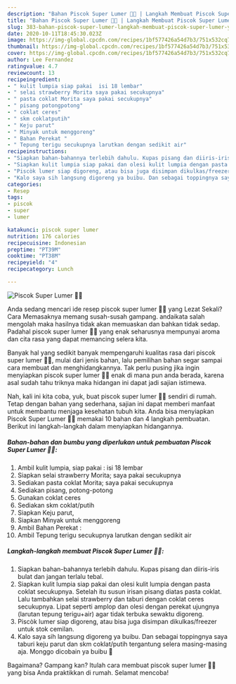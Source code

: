 ```yaml
---
description: "Bahan Piscok Super Lumer 🍫🧀 | Langkah Membuat Piscok Super Lumer 🍫🧀 Yang Mudah Dan Praktis"
title: "Bahan Piscok Super Lumer 🍫🧀 | Langkah Membuat Piscok Super Lumer 🍫🧀 Yang Mudah Dan Praktis"
slug: 383-bahan-piscok-super-lumer-langkah-membuat-piscok-super-lumer-yang-mudah-dan-praktis
date: 2020-10-11T18:45:30.023Z
image: https://img-global.cpcdn.com/recipes/1bf577426a54d7b3/751x532cq70/piscok-super-lumer-🍫🧀-foto-resep-utama.jpg
thumbnail: https://img-global.cpcdn.com/recipes/1bf577426a54d7b3/751x532cq70/piscok-super-lumer-🍫🧀-foto-resep-utama.jpg
cover: https://img-global.cpcdn.com/recipes/1bf577426a54d7b3/751x532cq70/piscok-super-lumer-🍫🧀-foto-resep-utama.jpg
author: Lee Fernandez
ratingvalue: 4.7
reviewcount: 13
recipeingredient:
- " kulit lumpia siap pakai  isi 18 lembar"
- " selai strawberry Morita saya pakai secukupnya"
- " pasta coklat Morita saya pakai secukupnya"
- " pisang potongpotong"
- " coklat ceres"
- " skm coklatputih"
- " Keju parut"
- " Minyak untuk menggoreng"
- " Bahan Perekat "
- " Tepung terigu secukupnya larutkan dengan sedikit air"
recipeinstructions:
- "Siapkan bahan-bahannya terlebih dahulu. Kupas pisang dan diiris-iris bulat dan jangan terlalu tebal."
- "Siapkan kulit lumpia siap pakai dan olesi kulit lumpia dengan pasta coklat secukupnya. Setelah itu susun irisan pisang diatas pasta coklat. Lalu tambahkan selai strawberry dan taburi dengan coklat ceres secukupnya. Lipat seperti amplop dan olesi dengan perekat ujungnya (larutan tepung terigu+air) agar tidak terbuka sewaktu digoreng."
- "Piscòk lumer siap digoreng, atau bisa juga disimpan dikulkas/freezer untuk stok cemilan."
- "Kalo saya sih langsung digoreng ya buibu. Dan sebagai toppingnya saya taburi keju parut dan skm coklat/putih tergantung selera masing-masing aja. Monggo dicobain ya buibu 🙏"
categories:
- Resep
tags:
- piscok
- super
- lumer

katakunci: piscok super lumer 
nutrition: 176 calories
recipecuisine: Indonesian
preptime: "PT39M"
cooktime: "PT38M"
recipeyield: "4"
recipecategory: Lunch

---
```



![Piscok Super Lumer 🍫🧀](https://img-global.cpcdn.com/recipes/1bf577426a54d7b3/751x532cq70/piscok-super-lumer-🍫🧀-foto-resep-utama.jpg)

Anda sedang mencari ide resep piscok super lumer 🍫🧀 yang Lezat Sekali? Cara Memasaknya memang susah-susah gampang. andaikata salah mengolah maka hasilnya tidak akan memuaskan dan bahkan tidak sedap. Padahal piscok super lumer 🍫🧀 yang enak seharusnya mempunyai aroma dan cita rasa yang dapat memancing selera kita.



Banyak hal yang sedikit banyak mempengaruhi kualitas rasa dari piscok super lumer 🍫🧀, mulai dari jenis bahan, lalu pemilihan bahan segar sampai cara membuat dan menghidangkannya. Tak perlu pusing jika ingin menyiapkan piscok super lumer 🍫🧀 enak di mana pun anda berada, karena asal sudah tahu triknya maka hidangan ini dapat jadi sajian istimewa.


Nah, kali ini kita coba, yuk, buat piscok super lumer 🍫🧀 sendiri di rumah. Tetap dengan bahan yang sederhana, sajian ini dapat memberi manfaat untuk membantu menjaga kesehatan tubuh kita. Anda bisa menyiapkan Piscok Super Lumer 🍫🧀 memakai 10 bahan dan 4 langkah pembuatan. Berikut ini langkah-langkah dalam menyiapkan hidangannya.

<!--inarticleads1-->

##### Bahan-bahan dan bumbu yang diperlukan untuk pembuatan Piscok Super Lumer 🍫🧀:

1. Ambil  kulit lumpia, siap pakai : isi 18 lembar
1. Siapkan  selai strawberry Morita; saya pakai secukupnya
1. Sediakan  pasta coklat Morita; saya pakai secukupnya
1. Sediakan  pisang, potong-potong
1. Gunakan  coklat ceres
1. Sediakan  skm coklat/putih
1. Siapkan  Keju parut,
1. Siapkan  Minyak untuk menggoreng
1. Ambil  Bahan Perekat :
1. Ambil  Tepung terigu secukupnya larutkan dengan sedikit air




<!--inarticleads2-->

##### Langkah-langkah membuat Piscok Super Lumer 🍫🧀:

1. Siapkan bahan-bahannya terlebih dahulu. Kupas pisang dan diiris-iris bulat dan jangan terlalu tebal.
1. Siapkan kulit lumpia siap pakai dan olesi kulit lumpia dengan pasta coklat secukupnya. Setelah itu susun irisan pisang diatas pasta coklat. Lalu tambahkan selai strawberry dan taburi dengan coklat ceres secukupnya. Lipat seperti amplop dan olesi dengan perekat ujungnya (larutan tepung terigu+air) agar tidak terbuka sewaktu digoreng.
1. Piscòk lumer siap digoreng, atau bisa juga disimpan dikulkas/freezer untuk stok cemilan.
1. Kalo saya sih langsung digoreng ya buibu. Dan sebagai toppingnya saya taburi keju parut dan skm coklat/putih tergantung selera masing-masing aja. Monggo dicobain ya buibu 🙏




Bagaimana? Gampang kan? Itulah cara membuat piscok super lumer 🍫🧀 yang bisa Anda praktikkan di rumah. Selamat mencoba!
